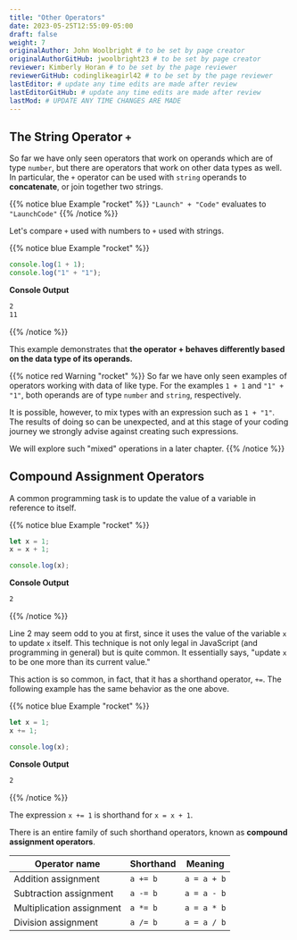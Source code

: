 ```yaml
---
title: "Other Operators"
date: 2023-05-25T12:55:09-05:00
draft: false
weight: 7
originalAuthor: John Woolbright # to be set by page creator
originalAuthorGitHub: jwoolbright23 # to be set by page creator
reviewer: Kimberly Horan # to be set by the page reviewer
reviewerGitHub: codinglikeagirl42 # to be set by the page reviewer
lastEditor: # update any time edits are made after review
lastEditorGitHub: # update any time edits are made after review
lastMod: # UPDATE ANY TIME CHANGES ARE MADE
---
```


## The String Operator `+`

So far we have only seen operators that work on operands which are of type `number`, but there are operators that work on other data types as well. In particular, the `+` operator can be used with `string` operands to **concatenate**, or join together two strings.

{{% notice blue Example "rocket" %}}
`"Launch" + "Code"` evaluates to `"LaunchCode"`
{{% /notice %}}

Let's compare `+` used with numbers to `+` used with strings.

{{% notice blue Example "rocket" %}}
```javascript
console.log(1 + 1);
console.log("1" + "1");
```

**Console Output**

```bash
2
11
```
{{% /notice %}}

This example demonstrates that **the operator + behaves differently based on the data type of its operands.**

{{% notice red Warning "rocket" %}}
So far we have only seen examples of operators working with data of like type. For the examples `1 + 1` and `"1" + "1"`, both operands are of type `number` and `string`, respectively.

It is possible, however, to mix types with an expression such as `1 + "1"`. The results of doing so can be unexpected, and at this stage of your coding journey we strongly advise against creating such expressions.

We will explore such "mixed" operations in a later chapter.
{{% /notice %}}

## Compound Assignment Operators

A common programming task is to update the value of a variable in reference to itself.

{{% notice blue Example "rocket" %}}
```javascript
let x = 1;
x = x + 1;

console.log(x);
```

**Console Output**

```bash
2
```
{{% /notice %}}

Line 2 may seem odd to you at first, since it uses the value of the variable `x` to update `x` itself. This technique is not only legal in JavaScript (and programming in general) but is quite common. It essentially says, "update `x` to be one more than its current value."

This action is so common, in fact, that it has a shorthand operator, `+=`. The following example has the same behavior as the one above.

{{% notice blue Example "rocket" %}}
```javascript
let x = 1;
x += 1;

console.log(x);
```

**Console Output**

```bash
2
```
{{% /notice %}}

The expression `x += 1` is shorthand for `x = x + 1`.

There is an entire family of such shorthand operators, known as **compound assignment operators**.

| Operator name | Shorthand | Meaning |
|---------------|-----------|---------|
| Addition assignment     | `a += b`   | `a = a + b` |
| Subtraction assignment  | `a -= b`   | `a = a - b` |
| Multiplication assignment | `a *= b` | `a = a * b` |
| Division assignment     | `a /= b`   | `a = a / b` |